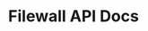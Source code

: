 ---
title: Filewall API Docs
layout: single
type: posts
excerpt: "Introduction to the Filewall project"
sidebar:
    nav: "posts"
categories: api-docs filewall
permalink: /:categories/:title
---